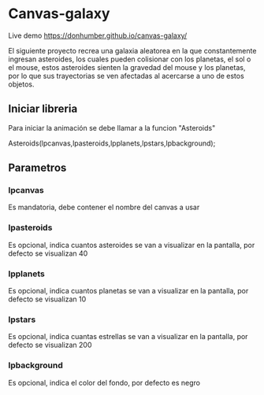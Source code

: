 # Canvas-galaxy
Live demo https://donhumber.github.io/canvas-galaxy/

El siguiente proyecto recrea una galaxia aleatorea en la que constantemente ingresan asteroides, los cuales pueden colisionar con los planetas, el sol o el mouse, estos asteroides sienten la gravedad del mouse y los planetas, por lo que sus trayectorias se ven afectadas al acercarse a uno de estos objetos.


## Iniciar libreria
Para iniciar la animación se debe llamar a la funcion "Asteroids"

Asteroids(lpcanvas,lpasteroids,lpplanets,lpstars,lpbackground);

## Parametros
### lpcanvas
Es mandatoria, debe contener el nombre del canvas a usar
### lpasteroids
Es opcional, indica cuantos asteroides se van a visualizar en la pantalla, por defecto se visualizan 40
### lpplanets
Es opcional, indica cuantos planetas se van a visualizar en la pantalla, por defecto se visualizan 10
### lpstars
Es opcional, indica cuantas estrellas se van a visualizar en la pantalla, por defecto se visualizan 200
### lpbackground
Es opcional, indica el color del fondo, por defecto es negro
